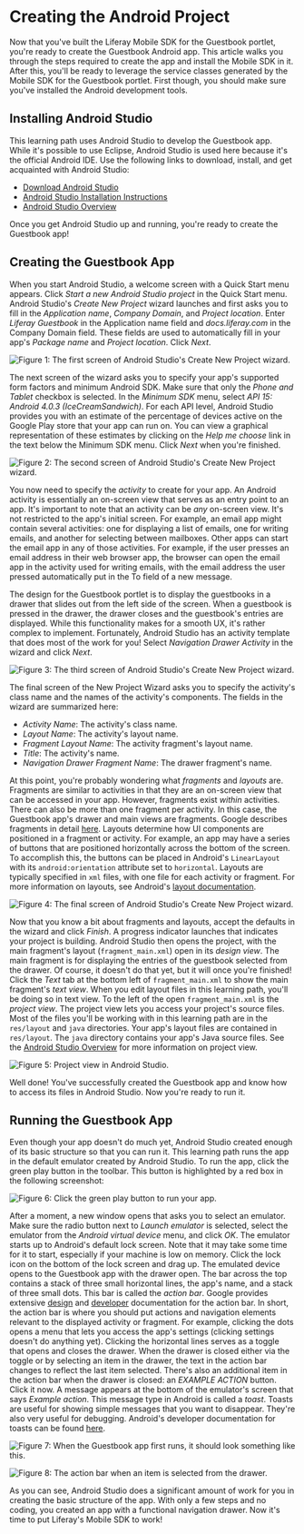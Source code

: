# Creating the Android Project

Now that you've built the Liferay Mobile SDK for the Guestbook portlet, you're 
ready to create the Guestbook Android app. This article walks you through the 
steps required to create the app and install the Mobile SDK in it. After this, 
you'll be ready to leverage the service classes generated by the Mobile SDK for 
the Guestbook portlet. First though, you should make sure you've installed the 
Android development tools.

## Installing Android Studio

This learning path uses Android Studio to develop the Guestbook app. While it's 
possible to use Eclipse, Android Studio is used here because it's the official 
Android IDE. Use the following links to download, install, and get acquainted 
with Android Studio: 

- [Download Android Studio](http://developer.android.com/sdk/index.html)
- [Android Studio Installation Instructions](https://developer.android.com/sdk/installing/index.html?pkg=studio)
- [Android Studio Overview](http://developer.android.com/tools/studio/index.html)

Once you get Android Studio up and running, you're ready to create the Guestbook 
app!

## Creating the Guestbook App

When you start Android Studio, a welcome screen with a Quick Start menu appears. 
Click *Start a new Android Studio project* in the Quick Start menu. Android 
Studio's *Create New Project* wizard launches and first asks you to fill in the 
*Application name*, *Company Domain*, and *Project location*. Enter 
*Liferay Guestbook* in the Application name field and *docs.liferay.com* in the 
Company Domain field. These fields are used to automatically fill in your app's 
*Package name* and *Project location*. Click *Next*.

![Figure 1: The first screen of Android Studio's Create New Project wizard.](../../images/android-studio-new-project-01.png)

The next screen of the wizard asks you to specify your app's supported form 
factors and minimum Android SDK. Make sure that only the *Phone and Tablet* 
checkbox is selected. In the *Minimum SDK* menu, select 
*API 15: Android 4.0.3 (IceCreamSandwich)*. For each API level, Android Studio 
provides you with an estimate of the percentage of devices active on the Google 
Play store that your app can run on. You can view a graphical representation of 
these estimates by clicking on the *Help me choose* link in the text below the 
Minimum SDK menu. Click *Next* when you're finished.

![Figure 2: The second screen of Android Studio's Create New Project wizard.](../../images/android-studio-new-project-02.png)

You now need to specify the *activity* to create for your app. An Android 
activity is essentially an on-screen view that serves as an entry point to an 
app. It's important to note that an activity can be *any* on-screen view. It's 
not restricted to the app's initial screen. For example, an email app might 
contain several activities: one for displaying a list of emails, one for writing 
emails, and another for selecting between mailboxes. Other apps can start the 
email app in any of those activities. For example, if the user presses an email 
address in their web browser app, the browser can open the email app in the 
activity used for writing emails, with the email address the user pressed 
automatically put in the To field of a new message.

The design for the Guestbook portlet is to display the guestbooks in a drawer 
that slides out from the left side of the screen. When a guestbook is pressed in 
the drawer, the drawer closes and the guestbook's entries are displayed. While 
this functionality makes for a smooth UX, it's rather complex to implement. 
Fortunately, Android Studio has an activity template that does most of the work 
for you! Select *Navigation Drawer Activity* in the wizard and click *Next*.

![Figure 3: The third screen of Android Studio's Create New Project wizard.](../../images/android-studio-new-project-03.png)

The final screen of the New Project Wizard asks you to specify the activity's 
class name and the names of the activity's components. The fields in the wizard 
are summarized here:

- *Activity Name*: The activity's class name.
- *Layout Name*: The activity's layout name.
- *Fragment Layout Name*: The activity fragment's layout name.
- *Title*: The activity's name.
- *Navigation Drawer Fragment Name*: The drawer fragment's name.

At this point, you're probably wondering what *fragments* and *layouts* are. 
Fragments are similar to activities in that they are an on-screen view that can 
be accessed in your app. However, fragments exist *within* activities. There can 
also be more than one fragment per activity. In this case, the Guestbook app's 
drawer and main views are fragments. Google describes fragments in detail [here](http://developer.android.com/guide/components/fragments.html). 
Layouts determine how UI components are positioned in a fragment or activity. 
For example, an app may have a series of buttons that are positioned 
horizontally across the bottom of the screen. To accomplish this, the buttons 
can be placed in Android's `LinearLayout` with its `android:orientation` 
attribute set to `horizontal`. Layouts are typically specified in `xml` files, 
with one file for each activity or fragment. For more information on layouts, 
see Android's [layout documentation](http://developer.android.com/guide/topics/ui/declaring-layout.html). 

![Figure 4: The final screen of Android Studio's Create New Project wizard.](../../images/android-studio-new-project-04.png)

Now that you know a bit about fragments and layouts, accept the defaults in the 
wizard and click *Finish*. A progress indicator launches that indicates your 
project is building. Android Studio then opens the project, with the main 
fragment's layout (`fragment_main.xml`) open in its *design view*. The main 
fragment is for displaying the entries of the guestbook selected from the 
drawer. Of course, it doesn't do that yet, but it will once you're finished! 
Click the *Text* tab at the bottom left of `fragment_main.xml` to show the main 
fragment's *text view*. When you edit layout files in this learning path, you'll 
be doing so in text view. To the left of the open `fragment_main.xml` is the 
*project view*. The project view lets you access your project's source files. 
Most of the files you'll be working with in this learning path are in the 
`res/layout` and `java` directories. Your app's layout files are contained in 
`res/layout`. The `java` directory contains your app's Java source files. See 
the [Android Studio Overview](http://developer.android.com/tools/studio/index.html) 
for more information on project view.

![Figure 5: Project view in Android Studio.](../../images/android-studio-project-view.png)

Well done! You've successfully created the Guestbook app and know how to access 
its files in Android Studio. Now you're ready to run it.

## Running the Guestbook App

Even though your app doesn't do much yet, Android Studio created enough of its 
basic structure so that you can run it. This learning path runs the app in the 
default emulator created by Android Studio. To run the app, click the green 
play button in the toolbar. This button is highlighted by a red box in the 
following screenshot:

![Figure 6: Click the green play button to run your app.](../../images/android-studio-run.png)

After a moment, a new window opens that asks you to select an emulator. Make 
sure the radio button next to *Launch emulator* is selected, select the emulator 
from the *Android virtual device* menu, and click *OK*. The emulator starts up 
to Android's default lock screen. Note that it may take some time for it to 
start, especially if your machine is low on memory. Click the lock icon on the 
bottom of the lock screen and drag up. The emulated device opens to the 
Guestbook app with the drawer open. The bar across the top contains a stack of 
three small horizontal lines, the app's name, and a stack of three small dots. 
This bar is called the *action bar*. Google provides extensive [design](http://developer.android.com/design/patterns/actionbar.html) 
and [developer](http://developer.android.com/guide/topics/ui/actionbar.html) 
documentation for the action bar. In short, the action bar is where you should 
put actions and navigation elements relevant to the displayed activity or 
fragment. For example, clicking the dots opens a menu that lets you access the 
app's settings (clicking settings doesn't do anything yet). Clicking the 
horizontal lines serves as a toggle that opens and closes the drawer. When the 
drawer is closed either via the toggle or by selecting an item in the drawer, 
the text in the action bar changes to reflect the last item selected. There's 
also an additional item in the action bar when the drawer is closed: an 
*EXAMPLE ACTION* button. Click it now. A message appears at the bottom of the 
emulator's screen that says *Example action*. This message type in Android is 
called a *toast*. Toasts are useful for showing simple messages that you want to 
disappear. They're also very useful for debugging. Android's developer 
documentation for toasts can be found [here](http://developer.android.com/guide/topics/ui/notifiers/toasts.html).

![Figure 7: When the Guestbook app first runs, it should look something like this.](../../images/android-guestbook-first-run.png)

![Figure 8: The action bar when an item is selected from the drawer.](../../images/android-guestbook-action-bar.png)

As you can see, Android Studio does a significant amount of work for you in 
creating the basic structure of the app. With only a few steps and no coding, 
you created an app with a functional navigation drawer. Now it's time to put 
Liferay's Mobile SDK to work!
